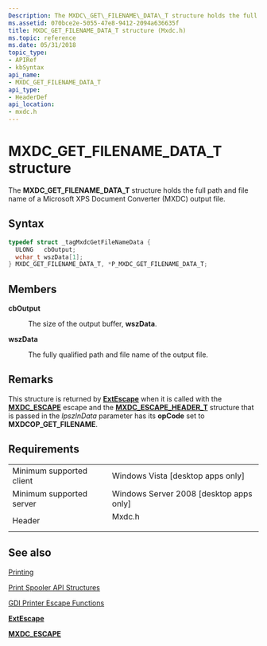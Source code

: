 ```yaml
---
Description: The MXDC\_GET\_FILENAME\_DATA\_T structure holds the full path and file name of a Microsoft XPS Document Converter (MXDC) output file.
ms.assetid: 070bce2e-5055-47e8-9412-2094a636635f
title: MXDC_GET_FILENAME_DATA_T structure (Mxdc.h)
ms.topic: reference
ms.date: 05/31/2018
topic_type: 
- APIRef
- kbSyntax
api_name: 
- MXDC_GET_FILENAME_DATA_T
api_type: 
- HeaderDef
api_location: 
- mxdc.h
---
```


# MXDC\_GET\_FILENAME\_DATA\_T structure

The **MXDC\_GET\_FILENAME\_DATA\_T** structure holds the full path and file name of a Microsoft XPS Document Converter (MXDC) output file.

## Syntax


```C++
typedef struct _tagMxdcGetFileNameData {
  ULONG   cbOutput;
  wchar_t wszData[1];
} MXDC_GET_FILENAME_DATA_T, *P_MXDC_GET_FILENAME_DATA_T;
```



## Members

<dl> <dt>

**cbOutput**
</dt> <dd>

The size of the output buffer, **wszData**.

</dd> <dt>

**wszData**
</dt> <dd>

The fully qualified path and file name of the output file.

</dd> </dl>

## Remarks

This structure is returned by [**ExtEscape**](/windows/desktop/api/Wingdi/nf-wingdi-extescape) when it is called with the [**MXDC\_ESCAPE**](mxdc-escape.md) escape and the [**MXDC\_ESCAPE\_HEADER\_T**](mxdcescapeheader.md) structure that is passed in the *lpszInData* parameter has its **opCode** set to **MXDCOP\_GET\_FILENAME**.

## Requirements



|                                     |                                                                                   |
|-------------------------------------|-----------------------------------------------------------------------------------|
| Minimum supported client<br/> | Windows Vista \[desktop apps only\]<br/>                                    |
| Minimum supported server<br/> | Windows Server 2008 \[desktop apps only\]<br/>                              |
| Header<br/>                   | <dl> <dt>Mxdc.h</dt> </dl> |



## See also

<dl> <dt>

[Printing](printdocs-printing.md)
</dt> <dt>

[Print Spooler API Structures](printing-and-print-spooler-structures.md)
</dt> <dt>

[GDI Printer Escape Functions](/previous-versions/windows/desktop/legacy/dd162843(v=vs.85))
</dt> <dt>

[**ExtEscape**](/windows/desktop/api/Wingdi/nf-wingdi-extescape)
</dt> <dt>

[**MXDC\_ESCAPE**](mxdc-escape.md)
</dt> </dl>

 

